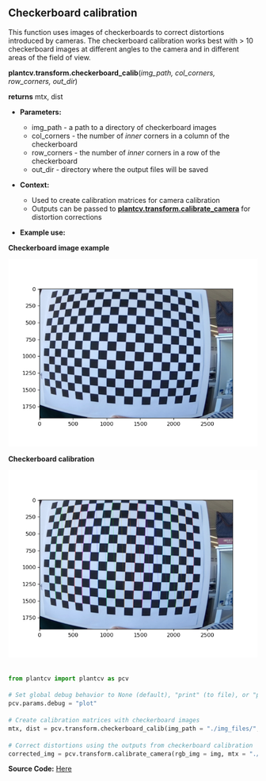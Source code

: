## Checkerboard calibration

This function uses images of checkerboards to correct distortions introduced by cameras. The checkerboard calibration works best with > 10 checkerboard images at different angles to the camera and in different areas of the field of view. 

**plantcv.transform.checkerboard_calib**(*img_path, col_corners, row_corners, out_dir*)

**returns** mtx, dist

- **Parameters:**
    - img_path - a path to a directory of checkerboard images
    - col_corners - the number of *inner* corners in a column of the checkerboard
    - row_corners - the number of *inner* corners in a row of the checkerboard
    - out_dir - directory where the output files will be saved

- **Context:**
    - Used to create calibration matrices for camera calibration
    - Outputs can be passed to [**plantcv.transform.calibrate_camera**](transform_calibrate_camera.md) for distortion corrections

- **Example use:**

**Checkerboard image example**

![Screenshot](img/documentation_images/transform_camera_calibration/checkerboard_example.png)

**Checkerboard calibration**

![Screenshot](img/documentation_images/transform_camera_calibration/corners_registered_checkerboard.png)

```python

from plantcv import plantcv as pcv

# Set global debug behavior to None (default), "print" (to file), or "plot" (Jupyter Notebooks or X11)
pcv.params.debug = "plot"

# Create calibration matrices with checkerboard images
mtx, dist = pcv.transform.checkerboard_calib(img_path = "./img_files/", col_corners = 13, row_corners = 19, out_dir = "./output/")

# Correct distortions using the outputs from checkerboard calibration
corrected_img = pcv.transform.calibrate_camera(rgb_img = img, mtx = "./output/mtx.npz", dist = "./output/dist.npz")

```

**Source Code:** [Here](https://github.com/danforthcenter/plantcv/blob/main/plantcv/plantcv/transform/checkerboard_calib.py)
